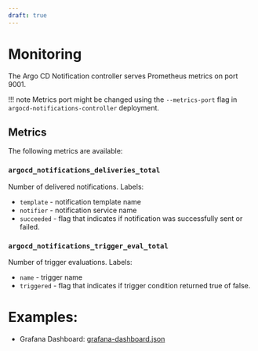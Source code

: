 ```yaml
---
draft: true
---
```


# Monitoring

The Argo CD Notification controller serves Prometheus metrics on port 9001.

!!! note
    Metrics port might be changed using the `--metrics-port` flag in `argocd-notifications-controller` deployment.

## Metrics 
The following metrics are available:
 
### `argocd_notifications_deliveries_total`
  
 Number of delivered notifications.
 Labels:

* `template` - notification template name 
* `notifier` - notification service name
* `succeeded` - flag that indicates if notification was successfully sent or failed.

### `argocd_notifications_trigger_eval_total`
  
 Number of trigger evaluations.
 Labels:

* `name` - trigger name 
* `triggered` - flag that indicates if trigger condition returned true of false.

# Examples:

* Grafana Dashboard: [grafana-dashboard.json](grafana-dashboard.json)
